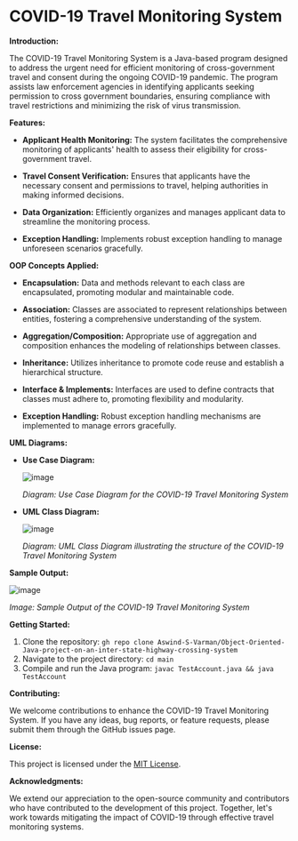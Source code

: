 # COVID-19 Travel Monitoring System

**Introduction:**

The COVID-19 Travel Monitoring System is a Java-based program designed to address the urgent need for efficient monitoring of cross-government travel and consent during the ongoing COVID-19 pandemic. The program assists law enforcement agencies in identifying applicants seeking permission to cross government boundaries, ensuring compliance with travel restrictions and minimizing the risk of virus transmission.

**Features:**

- **Applicant Health Monitoring:** The system facilitates the comprehensive monitoring of applicants' health to assess their eligibility for cross-government travel.

- **Travel Consent Verification:** Ensures that applicants have the necessary consent and permissions to travel, helping authorities in making informed decisions.

- **Data Organization:** Efficiently organizes and manages applicant data to streamline the monitoring process.

- **Exception Handling:** Implements robust exception handling to manage unforeseen scenarios gracefully.

**OOP Concepts Applied:**

- **Encapsulation:** Data and methods relevant to each class are encapsulated, promoting modular and maintainable code.

- **Association:** Classes are associated to represent relationships between entities, fostering a comprehensive understanding of the system.

- **Aggregation/Composition:** Appropriate use of aggregation and composition enhances the modeling of relationships between classes.

- **Inheritance:** Utilizes inheritance to promote code reuse and establish a hierarchical structure.

- **Interface & Implements:** Interfaces are used to define contracts that classes must adhere to, promoting flexibility and modularity.

- **Exception Handling:** Robust exception handling mechanisms are implemented to manage errors gracefully.

**UML Diagrams:**

- **Use Case Diagram:**
  
  ![image](https://github.com/Aswind-S-Varman/Object-Oriented-Java-project-on-an-inter-state-highway-crossing-system/assets/87195064/2344b0ca-0517-4d9f-b654-144784db735c)

  *Diagram: Use Case Diagram for the COVID-19 Travel Monitoring System*

- **UML Class Diagram:**

  ![image](https://github.com/Aswind-S-Varman/Object-Oriented-Java-project-on-an-inter-state-highway-crossing-system/assets/87195064/e371bfdf-c7b0-4a43-9dd1-152b65f42a5f)

  *Diagram: UML Class Diagram illustrating the structure of the COVID-19 Travel Monitoring System*

**Sample Output:**

![image](https://github.com/Aswind-S-Varman/Object-Oriented-Java-project-on-an-inter-state-highway-crossing-system/assets/87195064/a1a2ae1c-d4cf-41d6-a865-1c3361f140c3)

*Image: Sample Output of the COVID-19 Travel Monitoring System*

**Getting Started:**

1. Clone the repository: `gh repo clone Aswind-S-Varman/Object-Oriented-Java-project-on-an-inter-state-highway-crossing-system`
2. Navigate to the project directory: `cd main`
3. Compile and run the Java program: `javac TestAccount.java && java TestAccount`

**Contributing:**

We welcome contributions to enhance the COVID-19 Travel Monitoring System. If you have any ideas, bug reports, or feature requests, please submit them through the GitHub issues page.

**License:**

This project is licensed under the [MIT License](LICENSE).

**Acknowledgments:**

We extend our appreciation to the open-source community and contributors who have contributed to the development of this project. Together, let's work towards mitigating the impact of COVID-19 through effective travel monitoring systems.
